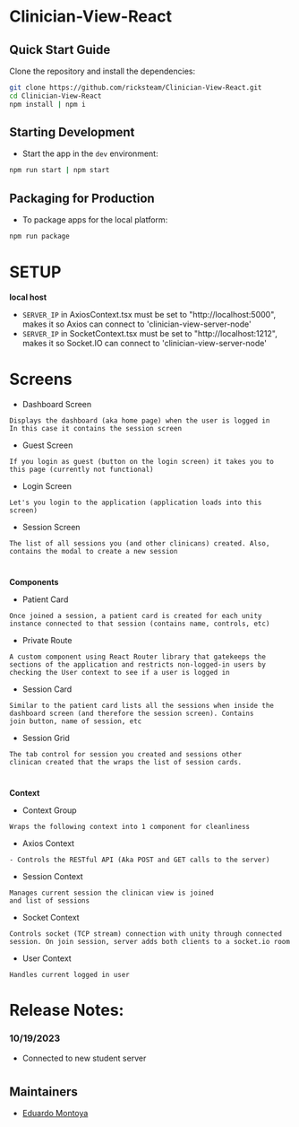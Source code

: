 # Clinician-View-React

## Quick Start Guide

Clone the repository and install the dependencies:

```bash
git clone https://github.com/ricksteam/Clinician-View-React.git
cd Clinician-View-React
npm install | npm i
```

## Starting Development

- Start the app in the `dev` environment:

```bash
npm run start | npm start
```

## Packaging for Production

- To package apps for the local platform:

```bash
npm run package
```

# SETUP

**local host**

- `SERVER_IP` in AxiosContext.tsx must be set to "http://localhost:5000", makes it so Axios can connect to 'clinician-view-server-node'
- `SERVER_IP` in SocketContext.tsx must be set to "http://localhost:1212", makes it so Socket.IO can connect to 'clinician-view-server-node'

# Screens

- Dashboard Screen

```
Displays the dashboard (aka home page) when the user is logged in
In this case it contains the session screen
```

- Guest Screen

```
If you login as guest (button on the login screen) it takes you to
this page (currently not functional)
```

- Login Screen

```
Let's you login to the application (application loads into this screen)
```

- Session Screen

```
The list of all sessions you (and other clinicans) created. Also,
contains the modal to create a new session
```

#

**Components**

- Patient Card

```
Once joined a session, a patient card is created for each unity
instance connected to that session (contains name, controls, etc)
```

- Private Route

```
A custom component using React Router library that gatekeeps the
sections of the application and restricts non-logged-in users by
checking the User context to see if a user is logged in
```

- Session Card

```
Similar to the patient card lists all the sessions when inside the
dashboard screen (and therefore the session screen). Contains
join button, name of session, etc
```

- Session Grid

```
The tab control for session you created and sessions other
clinican created that the wraps the list of session cards.
```

#

**Context**

- Context Group

```
Wraps the following context into 1 component for cleanliness
```

- Axios Context

```
- Controls the RESTful API (Aka POST and GET calls to the server)
```

- Session Context

```
Manages current session the clinican view is joined
and list of sessions
```

- Socket Context

```
Controls socket (TCP stream) connection with unity through connected
session. On join session, server adds both clients to a socket.io room
```

- User Context

```
Handles current logged in user
```

# Release Notes:

### 10/19/2023
* Connected to new student server

#

## Maintainers

- [Eduardo Montoya](https://github.com/edmontoya1)
